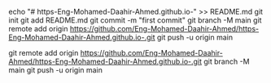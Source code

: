 echo "# https-Eng-Mohamed-Daahir-Ahmed.github.io-" >> README.md
git init
git add README.md
git commit -m "first commit"
git branch -M main
git remote add origin https://github.com/Eng-Mohamed-Daahir-Ahmed/https-Eng-Mohamed-Daahir-Ahmed.github.io-.git
git push -u origin main


git remote add origin https://github.com/Eng-Mohamed-Daahir-Ahmed/https-Eng-Mohamed-Daahir-Ahmed.github.io-.git
git branch -M main
git push -u origin main
